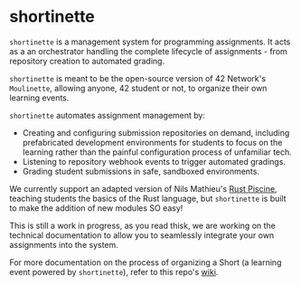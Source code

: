 # shortinette
`shortinette` is a management system for programming assignments. It acts as a an orchestrator handling the complete lifecycle of assignments - from repository creation to automated grading.

`shortinette` is meant to be the open-source version of 42 Network's `Moulinette`, allowing anyone, 42 student or not, to organize their own learning events. 

`shortinette` automates assignment management by:
* Creating and configuring submission repositories on demand, including prefabricated development environments for students to focus on the learning rather than the painful configuration process of unfamiliar tech.
* Listening to repository webhook events to trigger automated gradings.
* Grading student submissions in safe, sandboxed environments.

We currently support an adapted version of Nils Mathieu's [Rust Piscine](https://github.com/nils-mathieu/piscine-rust), teaching students the basics of the Rust language, but `shortinette` is built to make the addition of new modules SO easy!

This is still a work in progress, as you read thisk, we are working on the technical documentation to allow you to seamlessly integrate your own assignments into the system. 

For more documentation on the process of organizing a Short (a learning event powered by `shortinette`), refer to this repo's [wiki](https://github.com/42-Short/shortinette/wiki).
